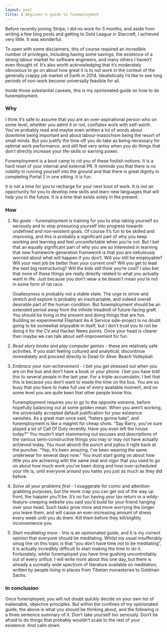 ```yaml
---
layout: post
title: A beginner's guide to funemployment
---
```

Before recently joining Stripe, I did no work for 5 months, and aside from writing a few blog posts and getting to Gold League in Starcraft, I achieved very little. It was wonderful. 

To open with some disclaimers, this of course required an incredible number of privileges, including having some savings, the existence of a strong labour market for software engineers, and many others I haven’t even thought of. It’s also worth acknowledging that it’s moderately obnoxious to go on about how great it is to not work in the context of the generally crappy job market of Earth in 2014. Idealistically I’d like to see long periods of non-work become universally feasible for all.

Inside those substantial caveats, this is my opinionated guide on how to do funemployment.

<h3>Why</h3>

I think it’s safe to assume that you are an over-aspirational person who on some level, whether you admit it or not, conflates work with self-worth. You’ve probably read and maybe even written a lot of words about downtime being important and about labour-masochism being the resort of small minds. But you justify the time off you do take as being necessary for optimal work performance, and still feel very antsy when you do things that don’t directly increase your life-skills or earning power.

Funemployment is a boot camp to rid you of these foolish notions. It is a hard reset of your internal and external PR. It reminds you that there is no nobility in running yourself into the ground and that there is great dignity in completing Portal 2 in one sitting. It is fun.

It is not a time for you to recharge for your next bout of work. It is not an opportunity for you to develop new skills and learn new languages that will help you in the future. It is a time that exists solely in the present.

<h3>How</h3>

1. <i>No goals</i> - funemployment is training for you to stop taking yourself so seriously and to stop pressuring yourself into progress towards undefined and non-existent goals. Of course it’s fun to be skilled and improving, and this is probably a significant part of why you keep working and learning and feel uncomfortable when you’re not. But I bet that an equally significant part of why you are so interested in learning that new framework-generation framework is that you are nebulously worried about what will happen if you don’t. Will you still be employable? Will your next job be better than your current one? Will you get to lead the next big restructuring? Will the kids still think you’re cool? I also bet that none of these things are really directly related to what you actually want in life. Just because you don’t wear a tie doesn’t mean you’re not in some form of rat race.

    Goallessness is probably not a stable state. The urge to strive and stretch and explore is probably an inextractable, and indeed overall desirable part of the human condition. But funemployment should be an extended period away from the infinite treadmill of future-facing graft. You should be living in the present and doing things that are fun. Building an experimental Elephant As A Service side-project is no doubt going to be somewhat enjoyable in itself, but I don’t trust you to not be doing it for the CV and Hacker News points. Once your head is clearer then maybe we can talk about self-improvement for fun.

2. <i>Read story books and play computer games</i> - these are relatively safe activities. If you start feeling cultured and analytical, discontinue immediately and proceed directly to Dead Or Alive: Beach Volleyball.

3. <i>Embrace your non-achievement</i> - I bet you get stressed out when you are on the bus and don’t have a book or your phone. I bet you have told this to several people in the last year. For a triple-accumulator, I bet that this is because you don’t want to waste the time on the bus. You are so busy that you have to make full use of every available moment, and on some level you are quite keen that other people know this.

    Funemployment requires you to go to the opposite extreme, before hopefully balancing out at some golden mean. When you aren’t working, the universally accepted default justification for your existence vanishes. As a great man once said, “haters gonna hate”, and funemployment is like a magnet for cheap shots. “Say Barry, you’ve sure played a lot of Call Of Duty recently. Have you even left the house today?” You mustn’t start stammering out excuses and descriptions of the various semi-constructive things you may or may not have actually achieved today. You must absorb the punch and jujitsu it right back at the puncher. “Yep, it’s been amazing, I’ve been wearing the same underwear for several days now.” You must start going on about how little you are achieving with the same zeal and vigor that you used to go on about how much work you’ve been doing and how over-scheduled your life is, until everyone around you hates you just as much as they did before. 

4. <i>Solve all your problems first</i> - I exaggerate for comic and attention-grabbing purposes, but the more crap you can get out of the way up front, the happier you’ll be. It’s no fun having your tax return or a wildy-feature-creeping website you said you’d build for your friend hanging over your head. Such tasks grow more and more worrying the longer you leave them, and will cause an ever-increasing amount of stress every week until you do them. Kill them before they kill/slightly inconvenience you.

5. <i>Start meditating more</i> - this is an opinionated guide, and it is my correct opinion that everyone should be meditating. Whilst my usual insufferably smug line on this topic is that “you don’t have time not to be meditating”, it is actually incredibly difficult to start making the time to do it. Fortunately, whilst funemployed you have time gushing uncontrollably out of every orifice. I will write more about this one day, but there is already a surreally wide spectrum of literature available on meditation, written by people living in places from Tibetan monasteries to Goldman Sachs.

<h3>In conclusion</h3>

Once funemployed, you will not doubt quickly decide on your own list of inalienable, objective principles. But within the confines of my opinionated guide, the above is what you should be thinking about, and the following is a three sentence summary of it. Don’t take yourself too seriously. Don’t be afraid to do things that probably wouldn’t scale to the rest of your existence. And calm down.
